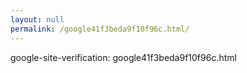 ```yaml
---
layout: null
permalink: /google41f3beda9f10f96c.html/
---
```

google-site-verification: google41f3beda9f10f96c.html
